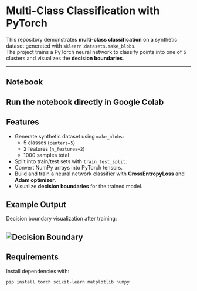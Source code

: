 # Multi-Class Classification with PyTorch

This repository demonstrates **multi-class classification** on a synthetic dataset generated with `sklearn.datasets.make_blobs`.  
The project trains a PyTorch neural network to classify points into one of 5 clusters and visualizes the **decision boundaries**.

---

## Notebook
Run the notebook directly in Google Colab
---

## Features
- Generate synthetic dataset using `make_blobs`:
  - 5 classes (`centers=5`)
  - 2 features (`n_features=2`)
  - 1000 samples total
- Split into train/test sets with `train_test_split`.
- Convert NumPy arrays into PyTorch tensors.
- Build and train a neural network classifier with **CrossEntropyLoss** and **Adam optimizer**.
- Visualize **decision boundaries** for the trained model.

## Example Output
Decision boundary visualization after training:

![Decision Boundary](images/decision_boundary.png)
---

## Requirements
Install dependencies with:

```bash
pip install torch scikit-learn matplotlib numpy

